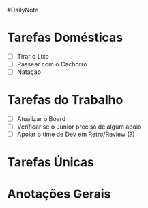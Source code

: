#DailyNote

# Tarefas Domésticas
- [ ] Tirar o Lixo
- [ ] Passear com o Cachorro
- [ ] Natação

# Tarefas do Trabalho
- [ ] Atualizar o Board
- [ ] Verificar se o Junior precisa de algum apoio
- [ ] Apoiar o time de Dev em Retro/Review (?)

# Tarefas Únicas

# Anotações Gerais
